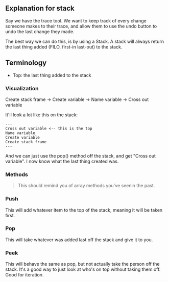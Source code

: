 ## Explanation for stack

Say we have the trace tool. We want to keep track of every change someone makes to their trace, and allow them to use the undo button to undo the last change they made.

The best way we can do this, is by using a Stack. A stack will always return the last thing added (FILO, first-in last-out) to the stack.

## Terminology
- Top: the last thing added to the stack

### Visualization

Create stack frame -> Create variable -> Name variable -> Cross out variable

It'll look a lot like this on the stack:
```
---
Cross out variable <-- this is the top
Name variable
Create variable
Create stack frame
---
```

And we can just use the pop() method off the stack, and get "Cross out variable". I now know what the last thing created was.

### Methods
> This should remind you of array methods you've seenin the past.

### Push
This will add whatever item to the top of the stack, meaning it will be taken first.

### Pop
This will take whatever was added last off the stack and give it to you.

### Peek 
This will behave the same as pop, but not actually take the person off the stack. It's a good way to just look at who's on top without taking them off. Good for iteration.
